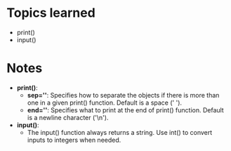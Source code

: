 # Topics learned 

- print()
- input()

# Notes

- **print()**:
    - **sep=''**: Specifies how to separate the objects if there is more than one in a given print() function. Default is a space (' ').
    - **end=''**: Specifies what to print at the end of print() function. Default is a newline character ('\n').
- **input()**:
    - The input() function always returns a string. Use int() to convert inputs to integers when needed.


